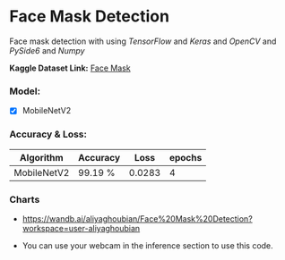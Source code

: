 # Face Mask Detection
Face mask detection with using _TensorFlow_ and _Keras_ and _OpenCV_ and _PySide6_ and _Numpy_

**Kaggle Dataset Link:** [Face Mask](https://www.kaggle.com/ashishjangra27/face-mask-12k-images-dataset)

### Model:
- [x] MobileNetV2

### Accuracy & Loss:

Algorithm   | Accuracy |  Loss  | epochs |
----------- | -------- |------- | ------ |
MobileNetV2 | 99.19 %  | 0.0283 |   4    |

### Charts
- https://wandb.ai/aliyaghoubian/Face%20Mask%20Detection?workspace=user-aliyaghoubian

* You can use your webcam in the inference section to use this code.
